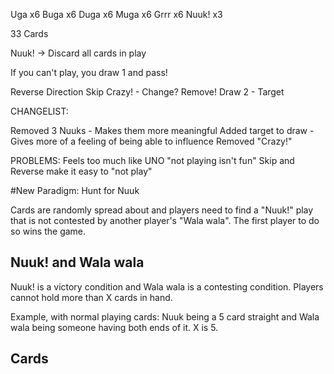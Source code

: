 Uga     x6
Buga    x6
Duga    x6
Muga    x6
Grrr    x6
Nuuk!   x3

33 Cards

Nuuk! -> Discard all cards in play

If you can't play, you draw 1 and pass!

Reverse Direction
Skip
Crazy! - Change? Remove!
Draw 2 - Target


CHANGELIST:

Removed 3 Nuuks - Makes them more meaningful
Added target to draw - Gives more of a feeling of being able to influence
Removed "Crazy!"


PROBLEMS:
Feels too much like UNO
"not playing isn't fun" Skip and Reverse make it easy to "not play"


#New Paradigm: Hunt for Nuuk

Cards are randomly spread about and players need to find a "Nuuk!" play that is not contested by another player's "Wala wala". The first player to do so wins the game.

## Nuuk! and Wala wala

Nuuk! is a victory condition and Wala wala is a contesting condition. Players cannot hold more than X cards in hand.

Example, with normal playing cards: Nuuk being a 5 card straight and Wala wala being someone having both ends of it. X is 5.

## Cards
